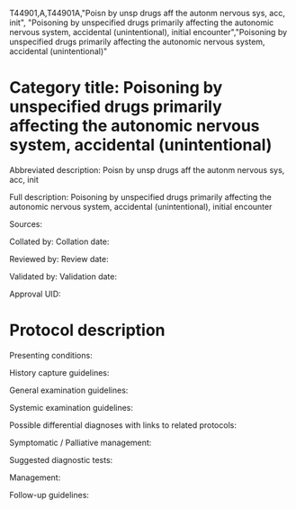 T44901,A,T44901A,"Poisn by unsp drugs aff the autonm nervous sys, acc, init", "Poisoning by unspecified drugs primarily affecting the autonomic nervous system, accidental (unintentional), initial encounter","Poisoning by unspecified drugs primarily affecting the autonomic nervous system, accidental (unintentional)"
# Category title: Poisoning by unspecified drugs primarily affecting the autonomic nervous system, accidental (unintentional)

Abbreviated description: Poisn by unsp drugs aff the autonm nervous sys, acc, init

Full description: Poisoning by unspecified drugs primarily affecting the autonomic nervous system, accidental (unintentional), initial encounter

Sources:

Collated by:
Collation date:

Reviewed by:
Review date:

Validated by:
Validation date:

Approval UID:

# Protocol description

Presenting conditions:

History capture guidelines:

General examination guidelines:

Systemic examination guidelines:

Possible differential diagnoses with links to related protocols:

Symptomatic / Palliative management:

Suggested diagnostic tests:

Management:

Follow-up guidelines:
